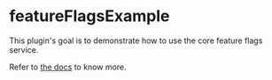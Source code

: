 # featureFlagsExample

This plugin's goal is to demonstrate how to use the core feature flags service.

Refer to [the docs](../../src/core/packages/feature-flags/README.mdx) to know more.
